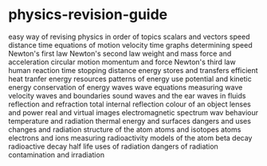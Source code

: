 # physics-revision-guide
easy way of revising physics in order of topics
scalars and vectors
speed distance time
equations of motion
velocity time graphs
determining speed
Newton's first law
Newton's second law
weight and mass
force and acceleration
circular motion
momentum and force
Newton's third law
human reaction time
stopping distance
energy stores and transfers
efficient heat tranfer
energy resources
patterns of energy use
potential and kinetic energy
conservation of energy
waves
wave equations
measuring wave velocity
waves and boundaries
sound waves and the ear
waves in fluids
reflection and refraction
total internal reflection
colour of an object
lenses and power
real and virtual images
electromagnetic spectrum
wav behaviour
temperature and radiation
thermal energy and surfaces
dangers and uses
changes and radiation
structure of the atom
atoms and isotopes
atoms electrons and ions
measuring radioactivity
models of the atom
beta decay
radioactive decay
half life
uses of radiation
dangers of radiation
contamination and irradiation
